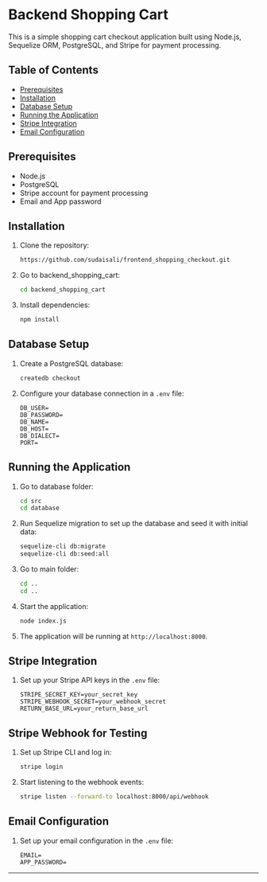 # Backend Shopping Cart

This is a simple shopping cart checkout application built using Node.js, Sequelize ORM, PostgreSQL, and Stripe for payment processing.

## Table of Contents
- [Prerequisites](#prerequisites)
- [Installation](#installation)
- [Database Setup](#database-setup)
- [Running the Application](#running-the-application)
- [Stripe Integration](#stripe-integration)
- [Email Configuration](#email-configuration)

## Prerequisites
- Node.js
- PostgreSQL
- Stripe account for payment processing
- Email and App password

## Installation
1. Clone the repository:
    ```sh
    https://github.com/sudaisali/frontend_shopping_checkout.git
    
    ```
2. Go to backend_shopping_cart:
    ```sh
    cd backend_shopping_cart
    ```
3. Install dependencies:
    ```sh
    npm install
    ```

## Database Setup
1. Create a PostgreSQL database:
    ```sh
    createdb checkout
    ```
2. Configure your database connection in a `.env` file:
    ```env
    DB_USER=
    DB_PASSWORD=
    DB_NAME=
    DB_HOST=
    DB_DIALECT=
    PORT=
    ```

## Running the Application
1. Go to database folder:
    ```sh
    cd src
    cd database
    ```

2. Run Sequelize migration to set up the database and seed it with initial data:
    ```sh
    sequelize-cli db:migrate
    sequelize-cli db:seed:all
    ```
2. Go to main folder:
    ```sh
    cd ..
    cd ..
    ```
3. Start the application:
    ```sh
    node index.js
    ```
3. The application will be running at `http://localhost:8000`.

## Stripe Integration
1. Set up your Stripe API keys in the `.env` file:
    ```env
    STRIPE_SECRET_KEY=your_secret_key
    STRIPE_WEBHOOK_SECRET=your_webhook_secret
    RETURN_BASE_URL=your_return_base_url
    ```

## Stripe Webhook for Testing
1. Set up Stripe CLI and log in:
    ```sh
    stripe login
    ```
2. Start listening to the webhook events:
    ```sh
    stripe listen --forward-to localhost:8000/api/webhook
    ```

## Email Configuration
1. Set up your email configuration in the `.env` file:
    ```env
    EMAIL=
    APP_PASSWORD=
    ```

---
